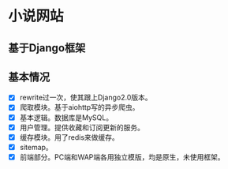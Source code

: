 # 小说网站

基于Django框架
---
## 基本情况
- [x] rewrite过一次，使其跟上Django2.0版本。
- [x] 爬取模块。基于aiohttp写的异步爬虫。
- [x] 基本逻辑。数据库是MySQL。
- [x] 用户管理。提供收藏和订阅更新的服务。
- [x] 缓存模块。用了redis来做缓存。
- [x] sitemap。
- [x] 前端部分。PC端和WAP端各用独立模版，均是原生，未使用框架。
